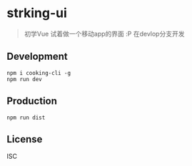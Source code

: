 # strking-ui
> 初学Vue 试着做一个移动app的界面 :P
> 在devlop分支开发

## Development

```shell
npm i cooking-cli -g
npm run dev
```

## Production
```
npm run dist
```

## License
ISC
